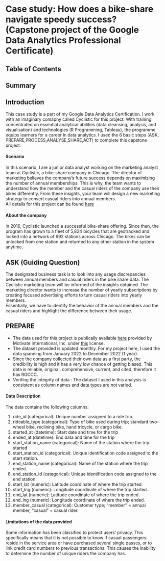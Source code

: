 # Case study: How does a bike-share navigate speedy success? </br> (Capstone project of the Google Data Analytics Professional Certificate)
## Table of Contents
## Summary
## Introduction
This case study is a part of my Google Data Analytics Certification. I work with an imaginary comapny called Cyclistic for this project. With training concentrated on essential analytical abilities (data cleansing, analysis, and visualisation) and technologies (R Programming, Tableau), the programme equips learners for a career in data analytics. I used the 6 basic steps (ASK, PREPARE,PROCESS,ANALYSE,SHARE,ACT) to complete this capstone project.
#### Scenario
In this scenario, I are a junior data analyst working on the marketing analyst team at Cyclistic, a bike-share company in Chicago. The director of marketing believes the company’s future success depends on maximizing the number of annual memberships. This is why, the team wants to understand how the member and the casual riders of the company use their bikes differently. From these insights, your team will design a new marketing strategy to convert casual riders into annual members. </br>
All details for this project can be found [here](https://d3c33hcgiwev3.cloudfront.net/33sjlhw5SEKkX5eNNAa-cQ_5ac6ed67e08943078d4fd97e2fdfa5f1_V2-FOR-PDF_C8M2L2R2_Reading_Case-Study-1_-How-does-a-bike-share-navigate-speedy-success_.pdf?Expires=1707609600&Signature=fWwd7AXtRYk5BNBI3gSF5QZl9HmUAjk6LtZnSVCbCi9VDN0~GIb2RFTq5Uz6GQJV0JUAa8D31KXTlNdbmzflGtV6F-MaLJO4fWzPnOpswi9dXtnmM92uqdDssunE1TeIbithkuIZpPFzzV8e4vf~XaWXOSsnqJdNh1zJ4wlUGBI_&Key-Pair-Id=APKAJLTNE6QMUY6HBC5A)
#### About the company
In 2016, Cyclistic launched a successful bike-share offering. Since then, the program has grown to a fleet of 5,824 bicycles that are geotracked and locked into a network of 692 stations across Chicago. The bikes can be unlocked from one station and returned to any other station in the system anytime.

## ASK (Guiding Question)
The designated business task is to look into any usage discrepancies between annual members and casual riders in the bike share data. The Cyclistic marketing team will be informed of the insights obtained. The marketing director wants to increase the number of yearly subscriptions by creating focused advertising efforts to turn casual riders into yearly members. </br>
Essentially, we have to identify the behavior of the annual members and the casual riders and highlight the difference between their usage.

## PREPARE
- The data used for this project is publically available [here](https://divvy-tripdata.s3.amazonaws.com/index.html) provided by Motivate International, Inc. under [this](https://divvybikes.com/data-license-agreement) license. </br>
- The dataset provided is updated monthly. For my project here, I used the data spanning from January 2022 to December 2022 (1 year). </br>
- Since the company collected their own data as a first party, the credibility is high and it has a very low chance of getting biased. This data is reliable, original, comprehensive, current, and cited, therefore it has ROCCC. </br>
- Verifing the integrity of data : The dataset I used in this analysis is consistent as column names and data types are not varied. </br>
#### Data Description
The data contains the following columns: </br>
1. ride_id (categorical): Unique number assigned to a ride trip.
2. rideable_type (categorical): Type of bike used during trip; standard two-wheel bike, reclining bike, hand tricycle, or cargo bike.
3. started_at (datetime): Start date and time for the trip
4. ended_at (datetime): End data and time for the trip
5. start_station_name (categorical): Name of the station where the trip started
6. start_station_id (categorical): Unique identification code assigned to the start station.
7. end_station_name (categorical): Name of the station where the trip ended.
8. end_station_id (categorical): Unique identification code assigned to the end station.
9. start_lat (numeric): Latitude coordinate of where the trip started.
10. start_lng (numeric): Longitude coordinate of where the trip started.
11. end_lat (numeric): Latitude coordinate of where the trip ended.
12. end_lng (numeric): Longitude coordinate of where the trip ended.
13. member_casual (categorical): Customer type; “member” = annual member, “casual” = casual rider.
#### Limitations of the data provided
Some information has been classified to protect users' privacy. This specifically means that it is not possible to know if casual passengers reside in the service area or have purchased several single passes, or to link credit card numbers to previous transactions. This causes the inability to determine the number of unique riders the company has.


